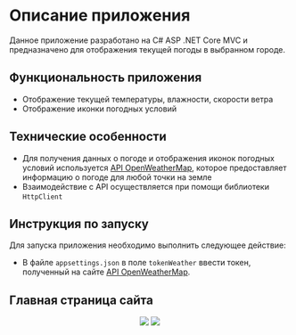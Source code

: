 # Описание приложения 

Данное приложение разработано на C# ASP .NET Core MVC и предназначено для отображения текущей погоды в выбранном городе. 

## Функциональность приложения

* Отображение текущей температуры, влажности, скорости ветра 
* Отображение иконки погодных условий

## Технические особенности

* Для получения данных о погоде и отображения иконок погодных условий используется [API OpenWeatherMap](https://openweathermap.org/), которое предоставляет информацию о погоде для любой точки на земле
* Взаимодействие с API осуществляется при помощи библиотеки `HttpClient`

## Инструкция по запуску

Для запуска приложения необходимо выполнить следующее действие:

* В файле `appsettings.json` в поле `tokenWeather` ввести токен, полученный на сайте [API OpenWeatherMap](https://openweathermap.org/).

## Главная страница сайта
<div align="center">
<image src=".\Images\Main Window Image.PNG">
<image src=".\Images\Weather Response.PNG">
</div>